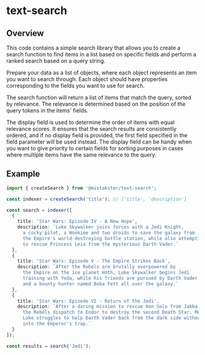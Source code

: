 # text-search

## Overview

This code contains a simple search library that allows you to create a search function
to find items in a list based on specific fields and perform a ranked search based
on a query string.

Prepare your data as a list of objects, where each object represents an item you want
to search through. Each object should have properties corresponding to the fields you
want to use for search.

The search function will return a list of items that match the query, sorted by relevance.
The relevance is determined based on the position of the query tokens in the items' fields.

The display field is used to determine the order of items with equal relevance scores.
It ensures that the search results are consistently ordered, and if no display field
is provided, the first field specified in the field parameter will be used instead.
The display field can be handy when you want to give priority to certain fields for
sorting purposes in cases where multiple items have the same relevance to the query.

## Example

```ts
import { createSearch } from '@mistakster/text-search';

const indexer = createSearch('title'); // ['title', 'description']

const search = indexer([
  {
    title: 'Star Wars: Episode IV - A New Hope',
    description: `Luke Skywalker joins forces with a Jedi Knight,
      a cocky pilot, a Wookiee and two droids to save the galaxy from
      the Empire's world-destroying battle station, while also attempting
      to rescue Princess Leia from the mysterious Darth Vader.`
  },
  {
    title: 'Star Wars: Episode V - The Empire Strikes Back',
    description: `After the Rebels are brutally overpowered by
      the Empire on the ice planet Hoth, Luke Skywalker begins Jedi
      training with Yoda, while his friends are pursued by Darth Vader
      and a bounty hunter named Boba Fett all over the galaxy.`
  },
  {
    title: 'Star Wars: Episode VI - Return of the Jedi',
    description: `After a daring mission to rescue Han Solo from Jabba the Hutt,
      the Rebels dispatch to Endor to destroy the second Death Star. Meanwhile,
      Luke struggles to help Darth Vader back from the dark side without falling
      into the Emperor's trap.`
  }
]);

const results = search('Jedi');
```
